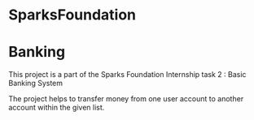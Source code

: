 # SparksFoundation
# Banking

This project is a part of the Sparks Foundation Internship task 2 : Basic Banking System 

The project helps to transfer money from one user account to another account within the given list.
